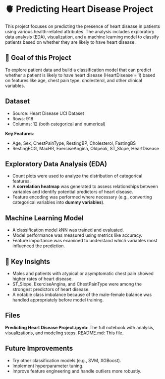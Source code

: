 # 🫀 Predicting Heart Disease Project

This project focuses on predicting the presence of heart disease in patients using various health-related attributes. The analysis includes exploratory data analysis (EDA), visualization, and a machine learning model to classify patients based on whether they are likely to have heart disease.

## 📌 Goal of this Project

To explore patient data and build a classification model that can predict whether a patient is likely to have heart disease (HeartDisease = 1) based on features like age, chest pain type, cholesterol, and other clinical variables.

## Dataset

* Source: Heart Disease UCI Dataset
* Rows: 918
* Columns: 12 (both categorical and numerical)

**Key Features**: 

* Age, Sex, ChestPainType, RestingBP, Cholesterol, FastingBS
* RestingECG, MaxHR, ExerciseAngina, Oldpeak, ST_Slope, HeartDisease

## Exploratory Data Analysis (EDA)

* Count plots were used to analyze the distribution of categorical features.
* A **correlation heatmap** was generated to assess relationships between variables and identify potential predictors of heart disease.
* Feature encoding was performed where necessary (e.g., converting categorical variables into **dummy variables**).

## Machine Learning Model

* A classification model kNN was trained and evaluated.
* Model performance was measured using metrics like accuracy.
* Feature importance was examined to understand which variables most influenced the prediction.

## 📌 Key Insights

* Males and patients with atypical or asymptomatic chest pain showed higher rates of heart disease.
* ST_Slope, ExerciseAngina, and ChestPainType were among the strongest predictors of heart disease.
* A notable class imbalance because of the male-female balance was handled appropriately before model training.

## Files

**Predicting Heart Disease Project.ipynb**: The full notebook with analysis, visualizations, and modeling steps.
README.md: This file.

## Future Improvements

* Try other classification models (e.g., SVM, XGBoost).
* Implement hyperparameter tuning.
* Improve feature engineering and handle outliers more robustly.


